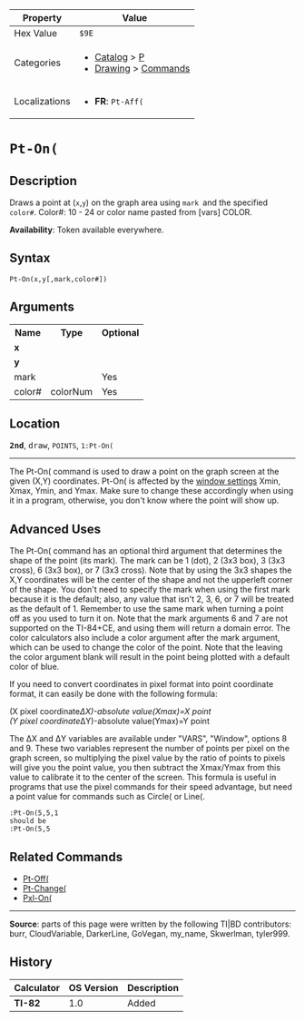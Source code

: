 | Property      | Value |
|---------------|-------|
| Hex Value     | `$9E`|
| Categories    | <ul><li>[Catalog](<../categories/Catalog.md>) > [P](<../categories/Catalog.md#P>)</li><li>[Drawing](<../categories/Drawing.md>) > [Commands](<../categories/Drawing.md#Commands>)</li></ul> |
| Localizations | <ul><li><b>FR</b>: `Pt-Aff(`</li></ul> |

# `Pt-On(`

## Description
Draws a point at (`x`,`y`) on the graph area using `mark `and the specified `color#`.
Color#: 10 - 24 or color name pasted from [vars] COLOR.


<b>Availability</b>: Token available everywhere.

## Syntax
`Pt-On(x,y[,mark,color#])`

## Arguments
<table>
<tr><th>Name</th><th>Type</th><th>Optional</th></tr>

<tr><td><b>x</b></td><td></td><td></td></tr>

<tr><td><b>y</b></td><td></td><td></td></tr>

<tr><td>mark</td><td></td><td>Yes</td></tr>

<tr><td>color#</td><td>colorNum</td><td>Yes</td></tr>

</table>

## Location
<tt><kbd><b>2nd</b></kbd></tt>, <kbd>draw</kbd>, `POINTS`, `1:Pt-On(`
<hr>

The Pt-On( command is used to draw a point on the graph screen at the given (X,Y) coordinates. Pt-On( is affected by the [window settings](system-variables#window) Xmin, Xmax, Ymin, and Ymax. Make sure to change these accordingly when using it in a program, otherwise, you don't know where the point will show up.

## Advanced Uses

The Pt-On( command has an optional third argument that determines the shape of the point (its mark). The mark can be 1 (dot), 2 (3x3 box), 3 (3x3 cross), 6 (3x3 box), or 7 (3x3 cross). Note that by using the 3x3 shapes the X,Y coordinates will be the center of the shape and not the upperleft corner of the shape. You don't need to specify the mark when using the first mark because it is the default; also, any value that isn't 2, 3, 6, or 7 will be treated as the default of 1. Remember to use the same mark when turning a point off as you used to turn it on. Note that the mark arguments 6 and 7 are not supported on the TI-84+CE, and using them will return a domain error. The color calculators also include a color argument after the mark argument, which can be used to change the color of the point. Note that the leaving the color argument blank will result in the point being plotted with a default color of blue.

If you need to convert coordinates in pixel format into point coordinate format, it can easily be done with the following formula:

(X pixel coordinate*ΔX)-absolute value(Xmax)=X point  
(Y pixel coordinate*ΔY)-absolute value(Ymax)=Y point

The ΔX and ΔY variables are available under "VARS", "Window", options 8 and 9. These two variables represent the number of points per pixel on the graph screen, so multiplying the pixel value by the ratio of points to pixels will give you the point value, you then subtract the Xmax/Ymax from this value to calibrate it to the center of the screen. This formula is useful in programs that use the pixel commands for their speed advantage, but need a point value for commands such as Circle( or Line(.

```ti-basic
:Pt-On(5,5,1
should be
:Pt-On(5,5
```

## Related Commands

*   [Pt-Off(](Pt-Off\(.md)
*   [Pt-Change(](Pt-Change\(.md)
*   [Pxl-On(](Pxl-On\(.md)

* * *

**Source**: parts of this page were written by the following TI|BD contributors: burr, CloudVariable, DarkerLine, GoVegan, my_name, Skwerlman, tyler999.

## History
| Calculator | OS Version | Description |
|------------|------------|-------------|
| <b>TI-82</b> | 1.0 | Added |


